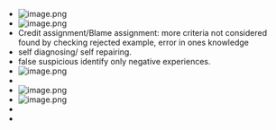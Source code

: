 - ![image.png](../assets/image_1721668041338_0.png)
- ![image.png](../assets/image_1721668493665_0.png)
- Credit assignment/Blame assignment: more criteria not considered found by checking rejected example, error in ones knowledge
- self diagnosing/ self repairing.
- false suspicious identify only negative experiences.
- ![image.png](../assets/image_1721669208204_0.png)
-
- ![image.png](../assets/image_1721859883351_0.png)
- ![image.png](../assets/image_1721864652578_0.png)
-
-
